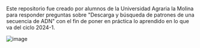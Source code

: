Este repositorio fue creado por alumnos de la Universidad Agraria la Molina para responder preguntas sobre "Descarga y búsqueda de patrones de una secuencia de ADN" con el fin de poner en práctica lo aprendido en lo que va del ciclo 2024-1.



![image](https://github.com/Alvaro123455/Parcial_LP2/assets/168745480/f8fd475a-acaf-4505-a297-f65c4df3245f)

